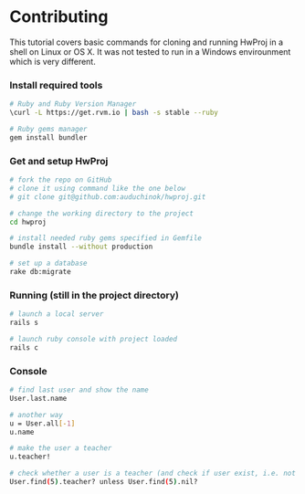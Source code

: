 # Contributing

This tutorial covers basic commands for cloning and running HwProj in a shell on Linux or OS X. It was not tested to run in a Windows envirounment which is very different.

### Install required tools

```sh
# Ruby and Ruby Version Manager
\curl -L https://get.rvm.io | bash -s stable --ruby

# Ruby gems manager
gem install bundler
```

### Get and setup HwProj

```sh
# fork the repo on GitHub
# clone it using command like the one below
# git clone git@github.com:auduchinok/hwproj.git 

# change the working directory to the project
cd hwproj

# install needed ruby gems specified in Gemfile
bundle install --without production

# set up a database
rake db:migrate
```

### Running (still in the project directory)

```sh
# launch a local server
rails s

# launch ruby console with project loaded
rails c
```

### Console

```sh
# find last user and show the name
User.last.name

# another way
u = User.all[-1]
u.name

# make the user a teacher
u.teacher!

# check whether a user is a teacher (and check if user exist, i.e. not nil)
User.find(5).teacher? unless User.find(5).nil?
```
